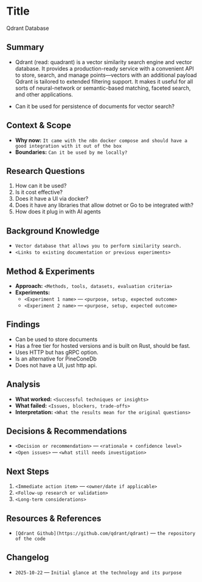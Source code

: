 # Title
Qdrant Database

## Summary
- Qdrant (read: quadrant) is a vector similarity search engine and vector database. It provides a production-ready service with a convenient API to store, search, and manage points—vectors with an additional payload Qdrant is tailored to extended filtering support. It makes it useful for all sorts of neural-network or semantic-based matching, faceted search, and other applications.

- Can it be used for persistence of documents for vector search?

## Context & Scope
- **Why now:** `It came with the n8n docker compose and should have a good integration with it out of the box`
- **Boundaries:** `Can it be used by me locally?`

## Research Questions
1. How can it be used?
2. Is it cost effective?
3. Does it have a UI via docker?
4. Does it have any libraries that allow dotnet or Go to be integrated with?
5. How does it plug in with AI agents

## Background Knowledge
- `Vector database that allows you to perform similarity search.`
- `<Links to existing documentation or previous experiments>`

## Method & Experiments
- **Approach:** `<Methods, tools, datasets, evaluation criteria>`
- **Experiments:**
  - `<Experiment 1 name>` — `<purpose, setup, expected outcome>`
  - `<Experiment 2 name>` — `<purpose, setup, expected outcome>`

## Findings
- Can be used to store documents 
- Has a free tier for hosted versions and is built on Rust, should be fast.
- Uses HTTP but has gRPC option.
- Is an alternative for PineConeDb
- Does not have a UI, just http api.

## Analysis
- **What worked:** `<Successful techniques or insights>`
- **What failed:** `<Issues, blockers, trade-offs>`
- **Interpretation:** `<What the results mean for the original questions>`

## Decisions & Recommendations
- `<Decision or recommendation>` — `<rationale + confidence level>`
- `<Open issues>` — `<what still needs investigation>`

## Next Steps
1. `<Immediate action item>` — `<owner/date if applicable>`
2. `<Follow-up research or validation>`
3. `<Long-term considerations>`

## Resources & References
- `[Qdrant Github](https://github.com/qdrant/qdrant)` — `the repository of the code`

## Changelog
- `2025-10-22` — `Initial glance at the technology and its purpose`

